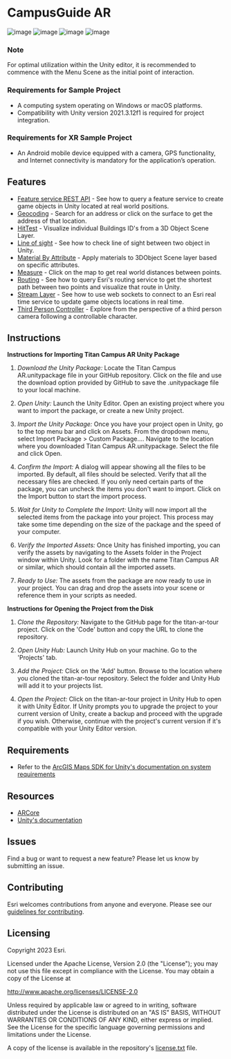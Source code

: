 # CampusGuide AR

![image](Resource/Screenshot_20231119_192620_Gallery.jpg)
![image](Resource/Screenshot_20231119_192639_Gallery.jpg)
![image](Resource/Screenshot_20231119_192727_Gallery.jpg)
![image](Resource/Screenshot_20231119_192734_Gallery.jpg)

### Note
For optimal utilization within the Unity editor, it is recommended to commence with the Menu Scene as the initial point of interaction.

### Requirements for Sample Project
* A computing system operating on Windows or macOS platforms.
* Compatibility with Unity version 2021.3.12f1 is required for project integration.

### Requirements for XR Sample Project
* An Android mobile device equipped with a camera, GPS functionality, and Internet connectivity is mandatory for the application’s operation.

## Features

* [Feature service REST API](https://github.com/Esri/arcgis-maps-sdk-unity-samples/tree/main/samples_project/Assets/SampleViewer/Samples/FeatureLayer) - See how to query a feature service to create game objects in Unity located at real world positions.
* [Geocoding](https://github.com/Esri/arcgis-maps-sdk-unity-samples/tree/main/samples_project/Assets/SampleViewer/Samples/Geocoding) - Search for an address or click on the surface to get the address of that location.
* [HitTest](https://github.com/Esri/arcgis-maps-sdk-unity-samples/tree/main/samples_project/Assets/SampleViewer/Samples/HitTest) - Visualize individual Buildings ID's from a 3D Object Scene Layer.
* [Line of sight](https://github.com/Esri/arcgis-maps-sdk-unreal-engine-samples/tree/main/sample_project/Content/SampleViewer/Samples/LineOfSight) - See how to check line of sight between two object in Unity.
* [Material By Attribute](https://github.com/Esri/arcgis-maps-sdk-unity-samples/tree/main/samples_project/Assets/SampleViewer/Samples/MaterialByAttribute) - Apply materials to 3DObject Scene layer based on specific attributes.
* [Measure](https://github.com/Esri/arcgis-maps-sdk-unity-samples/tree/main/samples_project/Assets/SampleViewer/Samples/Measure) - Click on the map to get real world distances between points.
* [Routing](https://github.com/Esri/arcgis-maps-sdk-unity-samples/tree/main/samples_project/Assets/SampleViewer/Samples/Routing) - See how to query Esri's routing service to get the shortest path between two points and visualize that route in Unity.
* [Stream Layer](https://github.com/Esri/arcgis-maps-sdk-unity-samples/tree/main/samples_project/Assets/SampleViewer/Samples/StreamLayer) - See how to use web sockets to connect to an Esri real time service to update game objects locations in real time.
* [Third Person Controller](https://github.com/Esri/arcgis-maps-sdk-unity-samples/tree/main/samples_project/Assets/SampleViewer/Samples/ThirdPerson) - Explore from the perspective of a third person camera following a controllable character.

## Instructions

**Instructions for Importing Titan Campus AR Unity Package**
1. *Download the Unity Package:*
   Locate the Titan Campus AR.unitypackage file in your GitHub repository.
   Click on the file and use the download option provided by GitHub to save the .unitypackage file to your local machine.

2. *Open Unity:*
   Launch the Unity Editor.
   Open an existing project where you want to import the package, or create a new Unity project.

3. *Import the Unity Package:*
   Once you have your project open in Unity, go to the top menu bar and click on Assets.
   From the dropdown menu, select Import Package > Custom Package....
   Navigate to the location where you downloaded Titan Campus AR.unitypackage.
   Select the file and click Open.

4. *Confirm the Import:*
   A dialog will appear showing all the files to be imported. By default, all files should be selected.
   Verify that all the necessary files are checked. If you only need certain parts of the package, you can uncheck the items you don't want to import.
   Click on the Import button to start the import process.

5. *Wait for Unity to Complete the Import:*
   Unity will now import all the selected items from the package into your project. This process may take some time depending on the size of the package and the speed of your computer.
   
6. *Verify the Imported Assets:*
   Once Unity has finished importing, you can verify the assets by navigating to the Assets folder in the Project window within Unity.
   Look for a folder with the name Titan Campus AR or similar, which should contain all the imported assets.

7. *Ready to Use:*
   The assets from the package are now ready to use in your project. You can drag and drop the assets into your scene or reference them in your scripts as needed.
   
**Instructions for Opening the Project from the Disk**
1. *Clone the Repository:*
Navigate to the GitHub page for the titan-ar-tour project.
Click on the 'Code' button and copy the URL to clone the repository.

2. *Open Unity Hub:*
Launch Unity Hub on your machine.
Go to the 'Projects' tab.

3. *Add the Project:*
Click on the 'Add' button.
Browse to the location where you cloned the titan-ar-tour repository.
Select the folder and Unity Hub will add it to your projects list.

4. *Open the Project:*
Click on the titan-ar-tour project in Unity Hub to open it with Unity Editor.
If Unity prompts you to upgrade the project to your current version of Unity, create a backup and proceed with the upgrade if you wish. Otherwise, continue with the project's current version if it's compatible with your Unity Editor version.

## Requirements

* Refer to the [ArcGIS Maps SDK for Unity's documentation on system requirements](https://developers.arcgis.com/unity/reference/system-requirements/)

## Resources

* [ARCore](https://developers.google.com/ar)
* [Unity's documentation](https://docs.unity.com/)

## Issues

Find a bug or want to request a new feature?  Please let us know by submitting an issue.

## Contributing

Esri welcomes contributions from anyone and everyone. Please see our [guidelines for contributing](https://github.com/esri/contributing).

## Licensing

Copyright 2023 Esri.

Licensed under the Apache License, Version 2.0 (the "License");
you may not use this file except in compliance with the License.
You may obtain a copy of the License at

   http://www.apache.org/licenses/LICENSE-2.0

Unless required by applicable law or agreed to in writing, software
distributed under the License is distributed on an "AS IS" BASIS,
WITHOUT WARRANTIES OR CONDITIONS OF ANY KIND, either express or implied.
See the License for the specific language governing permissions and
limitations under the License.

A copy of the license is available in the repository's [license.txt]( https://raw.github.com/Esri/arcgis-maps-sdk-unity-samples/master/license.txt) file.
